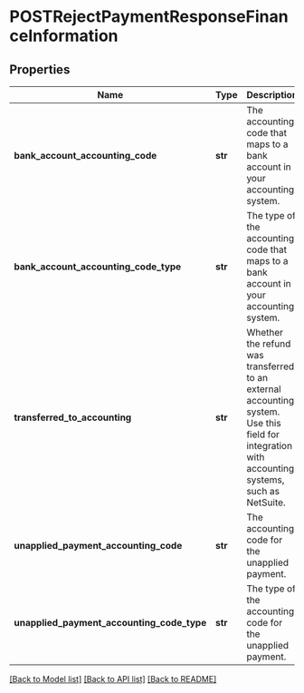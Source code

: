 # POSTRejectPaymentResponseFinanceInformation

## Properties
Name | Type | Description | Notes
------------ | ------------- | ------------- | -------------
**bank_account_accounting_code** | **str** | The accounting code that maps to a bank account in your accounting system.  | [optional] 
**bank_account_accounting_code_type** | **str** | The type of the accounting code that maps to a bank account in your accounting system.     | [optional] 
**transferred_to_accounting** | **str** | Whether the refund was transferred to an external accounting system. Use this field for integration with accounting systems, such as NetSuite.   | [optional] 
**unapplied_payment_accounting_code** | **str** | The accounting code for the unapplied payment.  | [optional] 
**unapplied_payment_accounting_code_type** | **str** | The type of the accounting code for the unapplied payment.     | [optional] 

[[Back to Model list]](../README.md#documentation-for-models) [[Back to API list]](../README.md#documentation-for-api-endpoints) [[Back to README]](../README.md)


